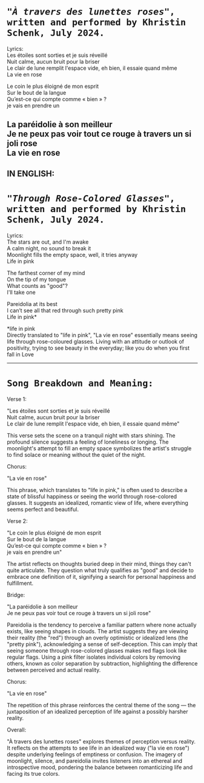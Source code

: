 # ***`"À travers des lunettes roses"`*`, written and performed by Khristin Schenk, July 2024.`**

Lyrics:  
Les étoiles sont sorties et je suis réveillé  
Nuit calme, aucun bruit pour la briser  
Le clair de lune remplit l'espace vide, eh bien, il essaie quand même  
La vie en rose

Le coin le plus éloigné de mon esprit  
Sur le bout de la langue  
Qu’est-ce qui compte comme « bien » ?  
je vais en prendre un

La paréidolie à son meilleur  
Je ne peux pas voir tout ce rouge à travers un si joli rose  
La vie en rose  
---

## **IN ENGLISH:**

# ***`"Through Rose-Colored Glasses"`*`, written and performed by Khristin Schenk, July 2024.`**

Lyrics:  
The stars are out, and I'm awake  
A calm night, no sound to break it  
Moonlight fills the empty space, well, it tries anyway  
Life in pink

The farthest corner of my mind  
On the tip of my tongue  
What counts as "good"?  
I'll take one

Pareidolia at its best  
I can’t see all that red through such pretty pink  
Life in pink\*

\*life in pink  
Directly translated to "life in pink", "La vie en rose" essentially means seeing life through rose-coloured glasses. Living with an attitude or outlook of positivity, trying to see beauty in the everyday; like you do when you first fall in Love

---

# `Song Breakdown and Meaning:`

Verse 1:

"Les étoiles sont sorties et je suis réveillé  
Nuit calme, aucun bruit pour la briser  
Le clair de lune remplit l'espace vide, eh bien, il essaie quand même"

This verse sets the scene on a tranquil night with stars shining. The profound silence suggests a feeling of loneliness or longing. The moonlight's attempt to fill an empty space symbolizes the artist's struggle to find solace or meaning without the quiet of the night.

Chorus:

"La vie en rose"

This phrase, which translates to "life in pink," is often used to describe a state of blissful happiness or seeing the world through rose-colored glasses. It suggests an idealized, romantic view of life, where everything seems perfect and beautiful.

Verse 2:

"Le coin le plus éloigné de mon esprit  
Sur le bout de la langue  
Qu’est-ce qui compte comme « bien » ?  
je vais en prendre un"

The artist reflects on thoughts buried deep in their mind, things they can't quite articulate. They question what truly qualifies as "good" and decide to embrace one definition of it, signifying a search for personal happiness and fulfillment.

Bridge:

"La paréidolie à son meilleur  
Je ne peux pas voir tout ce rouge à travers un si joli rose"

Pareidolia is the tendency to perceive a familiar pattern where none actually exists, like seeing shapes in clouds. The artist suggests they are viewing their reality (the "red") through an overly optimistic or idealized lens (the "pretty pink"), acknowledging a sense of self-deception. This can imply that seeing someone through rose-colored glasses makes red flags look like regular flags. Using a pink filter isolates individual colors by removing others, known as color separation by subtraction, highlighting the difference between perceived and actual reality.

Chorus:

"La vie en rose"

The repetition of this phrase reinforces the central theme of the song — the juxtaposition of an idealized perception of life against a possibly harsher reality.

Overall:

"À travers des lunettes roses" explores themes of perception versus reality. It reflects on the attempts to see life in an idealized way ("la vie en rose") despite underlying feelings of emptiness or confusion. The imagery of moonlight, silence, and pareidolia invites listeners into an ethereal and introspective mood, pondering the balance between romanticizing life and facing its true colors.

